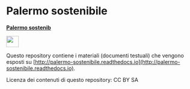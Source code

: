 # Palermo sostenibile


[**Palermo sostenib**](http://palermo-sostenibile.readthedocs.io)  
<p><img class="imageLeft" style="width: 33px; height: 30px;" src="https://opendata.comune.palermo.it/img/temi/territorio.png"></p>

Questo repository contiene i materiali (documenti testuali) che vengono esposti su [http://palermo-sostenibile.readthedocs.io](http://palermo-sostenibile.readthedocs.io). 


Licenza dei contenuti di questo repository: CC BY SA




